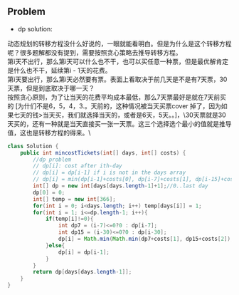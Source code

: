 ## Problem
- dp solution: 

动态规划的转移方程没什么好说的，一眼就能看明白。但是为什么是这个转移方程呢？很多题解都没有提到，需要按照贪心策略去推导转移方程。\
第i天不出行，那么第i天可以什么也不干，也可以买任意一种票，但是最优解肯定是什么也不干，延续第i - 1天的花费。\
第i天要出行，那么第i天必然要有票。表面上看取决于前几天是不是有7天票，30天票，但是到底取决于哪一天？\
按照贪心原则，为了让当天的花费平均成本最低，那么7天票最好是就在7天前买的 \[为什们不是6，5，4，3.。天前的，这种情况被当天买票cover 掉了，因为如果七天的钱>当天买，我们就选择当天的，或者是6天，5天。。]，\30天票就是30天买的，还有一种就是当天直接买一张一天票。这三个选择选个最小的值就是推导值，这也是转移方程的得来。\

```java
class Solution {
    public int mincostTickets(int[] days, int[] costs) {
        //dp problem
        // dp[i]: cost after ith-day
        // dp[i] = dp[i-1] if i is not in the days array
        // dp[i] = min(dp[i-1]+costs[0], dp[i-7]+costs[1], dp[i-15]+costs[2]) //check i's length for overflow
        int[] dp = new int[days[days.length-1]+1];//0..last day
        dp[0] = 0;
        int[] temp = new int[366];
        for(int i = 0; i<days.length; i++) temp[days[i]] = 1;
        for(int i = 1; i<=dp.length-1; i++){
            if(temp[i]!=0){
                int dp7 = (i-7)<=0?0 : dp[i-7];
                int dp15 = (i-30)<=0?0 : dp[i-30];
                dp[i] = Math.min(Math.min(dp7+costs[1], dp15+costs[2]), (dp[i-1]+costs[0]) ); 
            }else{
                dp[i] = dp[i-1];
            }
        }
        return dp[days[days.length-1]];
    }
}
```
